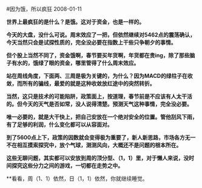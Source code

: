 #因为饿，所以疯狂
2008-01-11

**世界上最疯狂的是什么？是饿。这对于资金，也是一样的。**
 
**今天的大盘，没什么可说。周末效应了一把，但依然继续对5462点的震荡确认，今天当然只会是试探性质的，完全没必要在指数上干些只争朝夕的事情。**
 
**但个股上当然不同了，资金饿啊，春节要买年货啊，年货都在贵ing，除了那些脑子有水的，饿绿了眼的资金，哪里管得了什么周末效应。**
 
**站在周线角度，下面两、三周是极为关键的，为什么？因为MACD的绿柱子在收敛，而所有的骗线，最爱的就是这种收敛放红途中的突然转折。**
 
**当然，这只是技术的可能陷阱，政策面上，按道理，春节前是不应该有人太干活的。但今天的天气是否如常，没人说得清楚。预测天气这种事情，完全没必要。**
 
**唯一必要的，就是大干快上，把自己安放在一个绝对安全的位置。管他刮风下雨，有了足够的利润，什么变化都可以从容面对。**
 
**到了5600点上下，政策的因数就会变得极为重要了，新人新思路，市场各方无一不在相互摸索探究中，放个气球，测测风向，大概还不是问题的根本所在。**
 
**这些无聊问题，其实都可以安放到周的顶分型、（1，1）里，对于懒人来说，没时间探究这些分力之间的游戏，一切都在走势之中。**
 
**看看，周（1、1）依然，日（1，1）依然，你就继续睡觉。